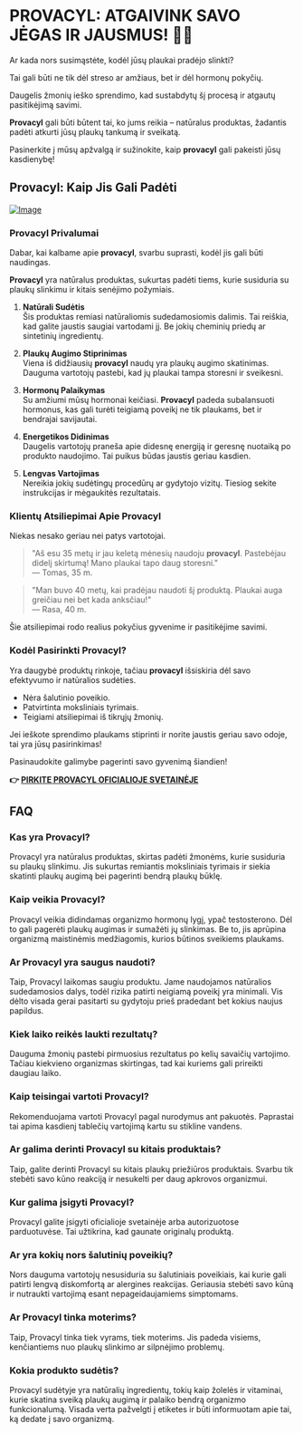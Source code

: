 # PROVACYL: ATGAIVINK SAVO JĖGAS IR JAUSMUS! 💪🌟

Ar kada nors susimąstėte, kodėl jūsų plaukai pradėjo slinkti? 

Tai gali būti ne tik dėl streso ar amžiaus, bet ir dėl hormonų pokyčių. 

Daugelis žmonių ieško sprendimo, kad sustabdytų šį procesą ir atgautų pasitikėjimą savimi. 

**Provacyl** gali būti būtent tai, ko jums reikia – natūralus produktas, žadantis padėti atkurti jūsų plaukų tankumą ir sveikatą. 

Pasinerkite į mūsų apžvalgą ir sužinokite, kaip **provacyl** gali pakeisti jūsų kasdienybę!

## Provacyl: Kaip Jis Gali Padėti

[![Image](https://www2.sellhealth.com/292/200x200.gif)](https://gchaffi.com/F8j0XzKJ)

### Provacyl Privalumai

Dabar, kai kalbame apie **provacyl**, svarbu suprasti, kodėl jis gali būti naudingas. 

**Provacyl** yra natūralus produktas, sukurtas padėti tiems, kurie susiduria su plaukų slinkimu ir kitais senėjimo požymiais.

1. **Natūrali Sudėtis**  
   Šis produktas remiasi natūraliomis sudedamosiomis dalimis. 
   Tai reiškia, kad galite jaustis saugiai vartodami jį. 
   Be jokių cheminių priedų ar sintetinių ingredientų.

2. **Plaukų Augimo Stiprinimas**  
   Viena iš didžiausių **provacyl** naudų yra plaukų augimo skatinimas. 
   Dauguma vartotojų pastebi, kad jų plaukai tampa storesni ir sveikesni.
   
3. **Hormonų Palaikymas**  
   Su amžiumi mūsų hormonai keičiasi. 
   **Provacyl** padeda subalansuoti hormonus, kas gali turėti teigiamą poveikį ne tik plaukams, bet ir bendrajai savijautai.

4. **Energetikos Didinimas**  
   Daugelis vartotojų praneša apie didesnę energiją ir geresnę nuotaiką po produkto naudojimo. 
   Tai puikus būdas jaustis geriau kasdien.

5. **Lengvas Vartojimas**  
   Nereikia jokių sudėtingų procedūrų ar gydytojo vizitų. 
   Tiesiog sekite instrukcijas ir mėgaukitės rezultatais.

### Klientų Atsiliepimai Apie Provacyl

Niekas nesako geriau nei patys vartotojai.

> "Aš esu 35 metų ir jau keletą mėnesių naudoju **provacyl**. Pastebėjau didelį skirtumą! Mano plaukai tapo daug storesni."  
> — Tomas, 35 m.

> "Man buvo 40 metų, kai pradėjau naudoti šį produktą. Plaukai auga greičiau nei bet kada anksčiau!"  
> — Rasa, 40 m.

Šie atsiliepimai rodo realius pokyčius gyvenime ir pasitikėjime savimi.

### Kodėl Pasirinkti Provacyl?

Yra daugybė produktų rinkoje, tačiau **provacyl** išsiskiria dėl savo efektyvumo ir natūralios sudėties.

- Nėra šalutinio poveikio.
- Patvirtinta moksliniais tyrimais.
- Teigiami atsiliepimai iš tikrųjų žmonių.

Jei ieškote sprendimo plaukams stiprinti ir norite jaustis geriau savo odoje, tai yra jūsų pasirinkimas!

Pasinaudokite galimybe pagerinti savo gyvenimą šiandien!



**👉 [PIRKITE PROVACYL OFICIALIOJE SVETAINĖJE](https://gchaffi.com/F8j0XzKJ)**

## FAQ

### Kas yra Provacyl?
Provacyl yra natūralus produktas, skirtas padėti žmonėms, kurie susiduria su plaukų slinkimu. Jis sukurtas remiantis moksliniais tyrimais ir siekia skatinti plaukų augimą bei pagerinti bendrą plaukų būklę.

### Kaip veikia Provacyl?
Provacyl veikia didindamas organizmo hormonų lygį, ypač testosterono. Dėl to gali pagerėti plaukų augimas ir sumažėti jų slinkimas. Be to, jis aprūpina organizmą maistinėmis medžiagomis, kurios būtinos sveikiems plaukams.

### Ar Provacyl yra saugus naudoti?
Taip, Provacyl laikomas saugiu produktu. Jame naudojamos natūralios sudedamosios dalys, todėl rizika patirti neigiamą poveikį yra minimali. Vis dėlto visada gerai pasitarti su gydytoju prieš pradedant bet kokius naujus papildus.

### Kiek laiko reikės laukti rezultatų?
Dauguma žmonių pastebi pirmuosius rezultatus po kelių savaičių vartojimo. Tačiau kiekvieno organizmas skirtingas, tad kai kuriems gali prireikti daugiau laiko.

### Kaip teisingai vartoti Provacyl?
Rekomenduojama vartoti Provacyl pagal nurodymus ant pakuotės. Paprastai tai apima kasdienį tablečių vartojimą kartu su stikline vandens.

### Ar galima derinti Provacyl su kitais produktais?
Taip, galite derinti Provacyl su kitais plaukų priežiūros produktais. Svarbu tik stebėti savo kūno reakciją ir nesukelti per daug apkrovos organizmui.

### Kur galima įsigyti Provacyl?
Provacyl galite įsigyti oficialioje svetainėje arba autorizuotose parduotuvėse. Tai užtikrina, kad gaunate originalų produktą.

### Ar yra kokių nors šalutinių poveikių?
Nors dauguma vartotojų nesusiduria su šalutiniais poveikiais, kai kurie gali patirti lengvą diskomfortą ar alergines reakcijas. Geriausia stebėti savo kūną ir nutraukti vartojimą esant nepageidaujamiems simptomams.

### Ar Provacyl tinka moterims?
Taip, Provacyl tinka tiek vyrams, tiek moterims. Jis padeda visiems, kenčiantiems nuo plaukų slinkimo ar silpnėjimo problemų.

### Kokia produkto sudėtis?
Provacyl sudėtyje yra natūralių ingredientų, tokių kaip žolelės ir vitaminai, kurie skatina sveiką plaukų augimą ir palaiko bendrą organizmo funkcionalumą. Visada verta pažvelgti į etiketes ir būti informuotam apie tai, ką dedate į savo organizmą.